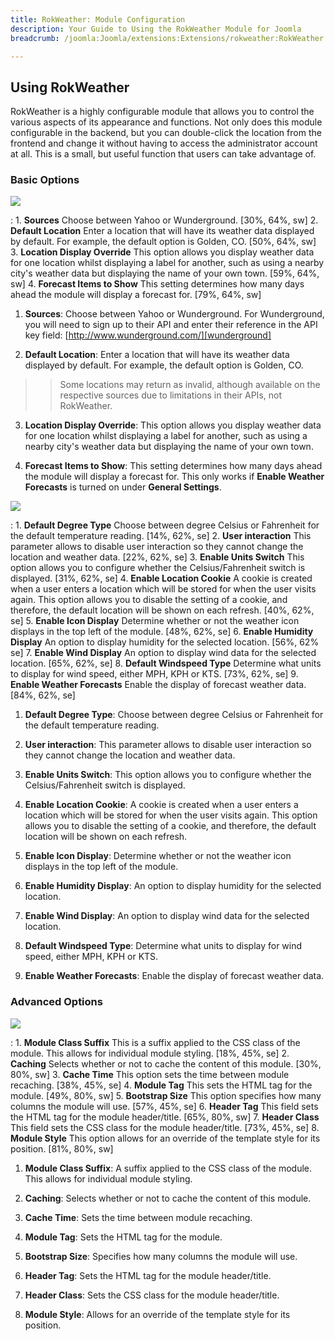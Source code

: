 ```yaml
---
title: RokWeather: Module Configuration
description: Your Guide to Using the RokWeather Module for Joomla
breadcrumb: /joomla:Joomla/extensions:Extensions/rokweather:RokWeather

---
```


Using RokWeather
-----

RokWeather is a highly configurable module that allows you to control the various aspects of its appearance and functions. Not only does this module configurable in the backend, but you can double-click the location from the frontend and change it without having to access the administrator account at all. This is a small, but useful function that users can take advantage of.

### Basic Options

![][options3]

:   1. **Sources** Choose between Yahoo or Wunderground. [30%, 64%, sw]
    2. **Default Location** Enter a location that will have its weather data displayed by default. For example, the default option is Golden, CO. [50%, 64%, sw]
    3. **Location Display Override** This option allows you display weather data for one location whilst displaying a label for another, such as using a nearby city's weather data but displaying the name of your own town. [59%, 64%, sw]
    4. **Forecast Items to Show** This setting determines how many days ahead the module will display a forecast for. [79%, 64%, sw]

1. **Sources**: Choose between Yahoo or Wunderground. For Wunderground, you will need to sign up to their API and enter their reference in the API key field: [http://www.wunderground.com/][wunderground]

2. **Default Location**: Enter a location that will have its weather data displayed by default. For example, the default option is Golden, CO.

>> Some locations may return as invalid, although available on the respective sources due to limitations in their APIs, not RokWeather.

3. **Location Display Override**: This option allows you display weather data for one location whilst displaying a label for another, such as using a nearby city's weather data but displaying the name of your own town.

4. **Forecast Items to Show**: This setting determines how many days ahead the module will display a forecast for. This only works if **Enable Weather Forecasts** is turned on under **General Settings**.

![][options2]

:   1. **Default Degree Type** Choose between degree Celsius or Fahrenheit for the default temperature reading. [14%, 62%, se]
    2. **User interaction** This parameter allows to disable user interaction so they cannot change the location and weather data. [22%, 62%, se]
    3. **Enable Units Switch** This option allows you to configure whether the Celsius/Fahrenheit switch is displayed. [31%, 62%, se]
    4. **Enable Location Cookie** A cookie is created when a user enters a location which will be stored for when the user visits again. This option allows you to disable the setting of a cookie, and therefore, the default location will be shown on each refresh. [40%, 62%, se]
    5. **Enable Icon Display** Determine whether or not the weather icon displays in the top left of the module. [48%, 62%, se]
    6. **Enable Humidity Display** An option to display humidity for the selected location. [56%, 62% se]
    7. **Enable Wind Display** An option to display wind data for the selected location. [65%, 62%, se]
    8. **Default Windspeed Type** Determine what units to display for wind speed, either MPH, KPH or KTS. [73%, 62%, se]
    9. **Enable Weather Forecasts** Enable the display of forecast weather data. [84%, 62%, se]

1. **Default Degree Type**: Choose between degree Celsius or Fahrenheit for the default temperature reading.

2. **User interaction**: This parameter allows to disable user interaction so they cannot change the location and weather data.

3. **Enable Units Switch**: This option allows you to configure whether the Celsius/Fahrenheit switch is displayed.

4. **Enable Location Cookie**: A cookie is created when a user enters a location which will be stored for when the user visits again. This option allows you to disable the setting of a cookie, and therefore, the default location will be shown on each refresh.

5. **Enable Icon Display**: Determine whether or not the weather icon displays in the top left of the module.

6. **Enable Humidity Display**: An option to display humidity for the selected location.

7. **Enable Wind Display**: An option to display wind data for the selected location.

8. **Default Windspeed Type**: Determine what units to display for wind speed, either MPH, KPH or KTS.

9. **Enable Weather Forecasts**: Enable the display of forecast weather data.

### Advanced Options

![][options1]

:   1. **Module Class Suffix** This is a suffix applied to the CSS class of the module. This allows for individual module styling. [18%, 45%, se]
    2. **Caching** Selects whether or not to cache the content of this module. [30%, 80%, sw]
    3. **Cache Time** This option sets the time between module recaching. [38%, 45%, se]
    4. **Module Tag** This sets the HTML tag for the module. [49%, 80%, sw]
    5. **Bootstrap Size** This option specifies how many columns the module will use. [57%, 45%, se]
    6. **Header Tag** This field sets the HTML tag for the module header/title. [65%, 80%, sw]
    7. **Header Class** This field sets the CSS class for the module header/title. [73%, 45%, se]
    8. **Module Style** This option allows for an override of the template style for its position. [81%, 80%, sw]

1. **Module Class Suffix**: A suffix applied to the CSS class of the module. This allows for individual module styling.

2. **Caching**: Selects whether or not to cache the content of this module.

3. **Cache Time**: Sets the time between module recaching.

4. **Module Tag**: Sets the HTML tag for the module.

5. **Bootstrap Size**: Specifies how many columns the module will use.

6. **Header Tag**: Sets the HTML tag for the module header/title.

7. **Header Class**: Sets the CSS class for the module header/title.

8. **Module Style**: Allows for an override of the template style for its position.


[wunderground]: http://www.wunderground.com/
[options1]: assets/rokweather_options_1.jpeg
[options2]: assets/rokweather_options_2.jpeg
[options3]: assets/rokweather_options_3.jpeg